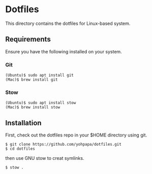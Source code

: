 # Dotfiles

This directory contains the dotfiles for Linux-based system.

## Requirements

Ensure you have the following installed on your system.

### Git

```
(Ubuntu)$ sudo apt install git
(Mac)$ brew install git
```

### Stow

```
(Ubuntu)$ sudo apt install stow
(Mac)$ brew install stow
```

## Installation 

First, check out the dotfiles repo in your $HOME directory using git.

```
$ git clone https://github.com/yohpapa/dotfiles.git
$ cd dotfiles
```

then use GNU stow to creat symlinks.

```
$ stow .
```
